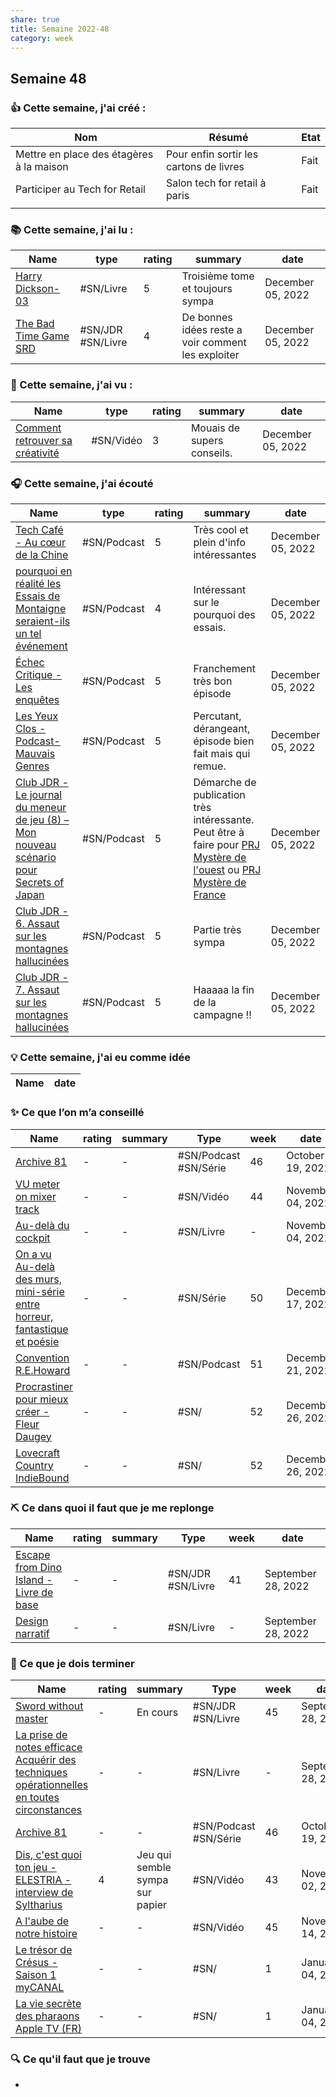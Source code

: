 ```yaml
---
share: true 
title: Semaine 2022-48
category: week
---
```

## Semaine 48

### 👍 **Cette semaine, j'ai créé :**
| Nom                                      | Résumé                                  | Etat |
| ---------------------------------------- | --------------------------------------- | ---- |
| Mettre en place des étagères à la maison | Pour enfin sortir les cartons de livres | Fait |
| Participer au Tech for Retail            | Salon tech for retail à paris           | Fait |
|                                          |                                         |      |

### 📚 Cette semaine, j'ai lu :

| Name                                                                                                                      | type              | rating | summary                                            | date              |
| ------------------------------------------------------------------------------------------------------------------------- | ----------------- | ------ | -------------------------------------------------- | ----------------- |
| [Harry Dickson-03](../source/Harry%20Dickson-03.md)                                                  | #SN/Livre         | 5      | Troisième tome et toujours sympa                   | December 05, 2022 |
| [The Bad Time Game SRD](../source/The%20Bad%20Time%20Game%20SRD.md) | #SN/JDR #SN/Livre | 4      | De bonnes idées reste a voir comment les exploiter | December 05, 2022 |


### 🍿 Cette semaine, j'ai vu :

| Name                                                                                                   | type      | rating | summary                    | date              |
| ------------------------------------------------------------------------------------------------------ | --------- | ------ | -------------------------- | ----------------- |
| [Comment retrouver sa créativité](../source/Comment%20retrouver%20sa%20cr%C3%A9ativit%C3%A9.md) | #SN/Vidéo | 3      | Mouais de supers conseils. | December 05, 2022 |


### 🎧 Cette semaine, j'ai écouté

| Name                                                                                                                                                                                                                     | type        | rating | summary                                                                                                                   | date              |
| ------------------------------------------------------------------------------------------------------------------------------------------------------------------------------------------------------------------------ | ----------- | ------ | ------------------------------------------------------------------------------------------------------------------------- | ----------------- |
| [Tech Café - Au cœur de la Chine](../source/Tech%20Caf%C3%A9%20-%20Au%20c%C5%93ur%20de%20la%20Chine.md)                                                                                                                         | #SN/Podcast | 5      | Très cool et plein d'info intéressantes                                                                                   | December 05, 2022 |
| [pourquoi en réalité les Essais de Montaigne seraient-ils un tel événement](../source/pourquoi%20en%20r%C3%A9alit%C3%A9%20les%20Essais%20de%20Montaigne%20seraient-ils%20un%20tel%20%C3%A9v%C3%A9nement.md)                                     | #SN/Podcast | 4      | Intéressant sur le pourquoi des essais.                                                                                   | December 05, 2022 |
| [Échec Critique - Les enquêtes](../source/%C3%89chec%20Critique%20-%20Les%20enqu%C3%AAtes.md)                                                                                                                     | #SN/Podcast | 5      | Franchement très bon épisode                                                                                              | December 05, 2022 |
| [Les Yeux Clos - Podcast- Mauvais Genres](../source/Les%20Yeux%20Clos%20-%20Podcast-%20Mauvais%20Genres.md)                                                                                                 | #SN/Podcast | 5      | Percutant, dérangeant, épisode bien fait mais qui remue.                                                                  | December 05, 2022 |
| [Club JDR - Le journal du meneur de jeu (8) – Mon nouveau scénario pour Secrets of Japan](0030%20Ressources/_Sources/podcast/Club%20JDR%20-%20Le%20journal%20du%20meneur%20de%20jeu%20(8)%20%E2%80%93%20Mon%20nouveau%20sc%C3%A9nario%20pour%20Secrets%20of%20Japan.md) | #SN/Podcast | 5      | Démarche de publication très intéressante. Peut être à faire pour [PRJ Mystère de l'ouest](PRJ%20Myst%C3%A8re%20de%20l'ouest.md) ou [PRJ Mystère de France](PRJ%20Myst%C3%A8re%20de%20France.md) | December 05, 2022 |
| [Club JDR - 6. Assaut sur les montagnes hallucinées](../source/Club%20JDR%20-%206.%20Assaut%20sur%20les%20montagnes%20hallucin%C3%A9es.md)                                                                           | #SN/Podcast | 5      | Partie très sympa                                                                                                         | December 05, 2022 |
| [Club JDR - 7. Assaut sur les montagnes hallucinées](../source/Club%20JDR%20-%207.%20Assaut%20sur%20les%20montagnes%20hallucin%C3%A9es.md)                                                                           | #SN/Podcast | 5      | Haaaaa la fin de la campagne !!                                                                                           | December 05, 2022 |


### 💡 Cette semaine, j'ai eu comme idée

| Name | date |
| ---- | ---- |


### ✨ Ce que l’on m’a conseillé

| Name                                                                                                                                                                           | rating | summary | Type                  | week | date              |
| ------------------------------------------------------------------------------------------------------------------------------------------------------------------------------ | ------ | ------- | --------------------- | ---- | ----------------- |
| [Archive 81](../source/Archive%2081.md)                                                                                                                   | \-     | \-      | #SN/Podcast #SN/Série | 46   | October 19, 2022  |
| [VU meter on mixer track](../source/VU%20meter%20on%20mixer%20track.md)                                                                                         | \-     | \-      | #SN/Vidéo             | 44   | November 04, 2022 |
| [Au-delà du cockpit](Au-del%C3%A0%20du%20cockpit.md)                                                                                                   | \-     | \-      | #SN/Livre             | \-   | November 04, 2022 |
| [On a vu Au-delà des murs, mini-série entre horreur, fantastique et poésie](../source/On%20a%20vu%20Au-del%C3%A0%20des%20murs,%20mini-s%C3%A9rie%20entre%20horreur,%20fantastique%20et%20po%C3%A9sie.md) | \-     | \-      | #SN/Série             | 50   | December 17, 2022 |
| [Convention R.E.Howard](../source/Convention%20R.E.Howard.md)                                                                                                         | \-     | \-      | #SN/Podcast           | 51   | December 21, 2022 |
| [Procrastiner pour mieux créer - Fleur Daugey](../source/Procrastiner%20pour%20mieux%20cr%C3%A9er%20-%20Fleur%20Daugey.md)                                                           | \-     | \-      | #SN/                  | 52   | December 26, 2022 |
| [Lovecraft Country  IndieBound](../source/Lovecraft%20Country%20%20IndieBound.md)                                                                                         | \-     | \-      | #SN/                  | 52   | December 26, 2022 |


### ⛏️ Ce dans quoi il faut que je me replonge

| Name                                                                                                                   | rating | summary | Type              | week | date               |
| ---------------------------------------------------------------------------------------------------------------------- | ------ | ------- | ----------------- | ---- | ------------------ |
| [Escape from Dino Island - Livre de base](Escape%20from%20Dino%20Island%20-%20Livre%20de%20base.md) | \-     | \-      | #SN/JDR #SN/Livre | 41   | September 28, 2022 |
| [Design narratif](Design%20narratif.md)                                                 | \-     | \-      | #SN/Livre         | \-   | September 28, 2022 |

### 🏁 Ce que je dois terminer

| Name                                                                                                                                                                                                                         | rating | summary                         | Type                  | week | date               |
| ---------------------------------------------------------------------------------------------------------------------------------------------------------------------------------------------------------------------------- | ------ | ------------------------------- | --------------------- | ---- | ------------------ |
| [Sword without master](../source/Sword%20without%20master.md)                                                                                                                                                   | \-     | En cours                        | #SN/JDR #SN/Livre     | 45   | September 28, 2022 |
| [La prise de notes efficace Acquérir des techniques opérationnelles en toutes circonstances](La%20prise%20de%20notes%20efficace%20Acqu%C3%A9rir%20des%20techniques%20op%C3%A9rationnelles%20en%20toutes%20circonstances.md) | \-     | \-                              | #SN/Livre             | \-   | September 28, 2022 |
| [Archive 81](../source/Archive%2081.md)                                                                                                                                                                 | \-     | \-                              | #SN/Podcast #SN/Série | 46   | October 19, 2022   |
| [Dis, c'est quoi ton jeu - ELESTRIA - interview de Syltharius](../source/Dis,%20c'est%20quoi%20ton%20jeu%20-%20ELESTRIA%20-%20interview%20de%20Syltharius.md)                                                             | 4      | Jeu qui semble sympa sur papier | #SN/Vidéo             | 43   | November 02, 2022  |
| [A l'aube de notre histoire](../source/A%20l'aube%20de%20notre%20histoire.md)                                                                                                                                 | \-     | \-                              | #SN/Vidéo             | 45   | November 14, 2022  |
| [Le trésor de Crésus - Saison 1  myCANAL](../source/Le%20tr%C3%A9sor%20de%20Cr%C3%A9sus%20-%20Saison%201%20%20myCANAL.md)                                                                                                                   | \-     | \-                              | #SN/                  | 1    | January 04, 2023   |
| [La vie secrète des pharaons  Apple TV (FR)](9999%20Inbox/to%20note/La%20vie%20secr%C3%A8te%20des%20pharaons%20%20Apple%20TV%20(FR).md)                                                                                                             | \-     | \-                              | #SN/                  | 1    | January 04, 2023   |


### 🔍 Ce qu'il faut que je trouve
- 